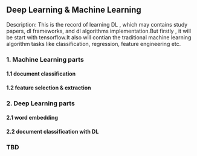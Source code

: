 ## Deep Learning & Machine Learning

Description:
	This is the record of learning DL , which may contains study papers, dl frameworks, and dl algorithms implementation.But firstly , it will be 
	start with tensorflow.It also will contian the traditional machine learning algorithm tasks like classification, regression, feature engineering etc.

### 1. Machine Learning parts
#### 1.1 document classification
#### 1.2 feature selection & extraction



### 2. Deep Learning parts
#### 2.1 word embedding
#### 2.2 document classification with DL


### TBD
